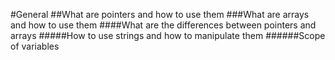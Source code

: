 #General
##What are pointers and how to use them
###What are arrays and how to use them
####What are the differences between pointers and arrays
#####How to use strings and how to manipulate them
######Scope of variables
